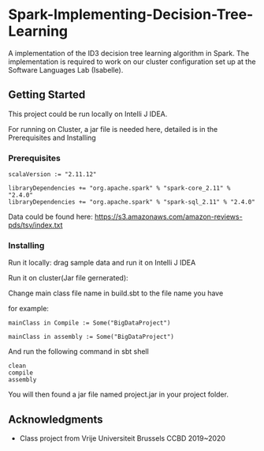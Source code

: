 # Spark-Implementing-Decision-Tree-Learning

A implementation of the ID3 decision tree learning algorithm in Spark. The implementation is
required to work on our cluster configuration set up at the Software Languages Lab (Isabelle).

## Getting Started

This project could be run locally on Intelli J IDEA.

For running on Cluster, a jar file is needed here, detailed is in the Prerequisites and Installing

### Prerequisites

```
scalaVersion := "2.11.12"

libraryDependencies += "org.apache.spark" % "spark-core_2.11" % "2.4.0"
libraryDependencies += "org.apache.spark" % "spark-sql_2.11" % "2.4.0"
```

Data could be found here: https://s3.amazonaws.com/amazon-reviews-pds/tsv/index.txt


### Installing

Run it locally: drag sample data and run it on Intelli J IDEA

Run it on cluster(Jar file gernerated): 

Change main class file name in build.sbt to the file name you have

for example: 
```
mainClass in Compile := Some("BigDataProject")
```
```
mainClass in assembly := Some("BigDataProject")
```

And run the following command in sbt shell

```
clean
compile
assembly
```

You will then found a jar file named project.jar in your project folder.


## Acknowledgments

* Class project from Vrije Universiteit Brussels CCBD 2019~2020
